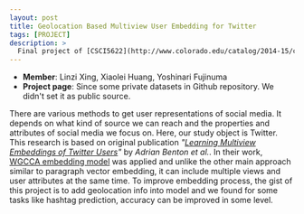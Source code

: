 ```yaml
---
layout: post
title: Geolocation Based Multiview User Embedding for Twitter
tags: [PROJECT]
description: >
  Final project of [CSCI5622](http://www.colorado.edu/catalog/2014-15/courses/engr/b-csci/5622-machine-learning) with Xiaolei Huang and Yoshinari Fujinuma.
---
```

- **Member**: Linzi Xing, Xiaolei Huang, Yoshinari Fujinuma
- **Project page**: Since some private datasets in Github repository. We didn't set it as public source.

There are various methods to get user representations of social media. It depends on what kind of source we can reach and the properties and attributes of social media we focus on. Here, our study object is Twitter. This research is based on original publication *"[Learning Multiview Embeddings of Twitter Users](http://www.cs.jhu.edu/~mdredze/datasets/multiview_embeddings/)"* by *Adrian Benton et al.*. In their work, [WGCCA embedding model](http://aclweb.org/anthology/P/P16/P16-2003.pdf) was applied and unlike the other main approach similar to paragraph vector embedding, it can include multiple views and user attributes at the same time. To improve embedding process, the gist of this project is to add geolocation info into model and we found for some tasks like hashtag prediction, accuracy can be improved in some level.
